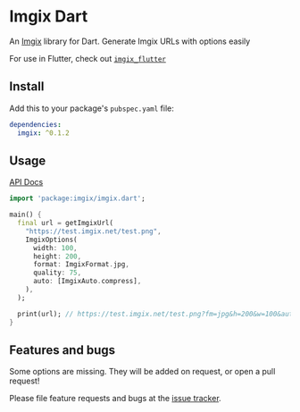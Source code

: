 # Imgix Dart

An [Imgix](https://imgix.com) library for Dart. Generate Imgix URLs with options easily

For use in Flutter, check out [`imgix_flutter`](https://pub.dartlang.org/packages/imgix_flutter)

## Install
Add this to your package's `pubspec.yaml` file:

```yaml
dependencies:
  imgix: ^0.1.2
```

## Usage

[API Docs](https://pub.dartlang.org/documentation/imgix/latest)

```dart
import 'package:imgix/imgix.dart';

main() {
  final url = getImgixUrl(
    "https://test.imgix.net/test.png",
    ImgixOptions(
      width: 100,
      height: 200,
      format: ImgixFormat.jpg,
      quality: 75,
      auto: [ImgixAuto.compress],
    ),
  );

  print(url); // https://test.imgix.net/test.png?fm=jpg&h=200&w=100&auto=compress&q=75
}
```

## Features and bugs

Some options are missing. They will be added on request, or open a pull request!

Please file feature requests and bugs at the [issue tracker](https://github.com/Cretezy/imgix.dart).
